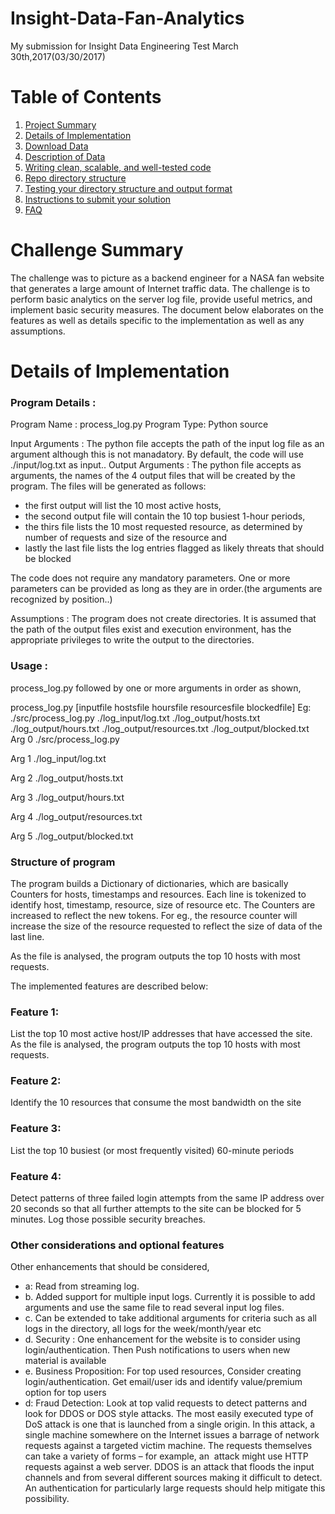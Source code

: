 # Insight-Data-Fan-Analytics
My submission for Insight Data Engineering Test March 30th,2017(03/30/2017)
# Table of Contents
1. [Project Summary](README.md#challenge-summary)
2. [Details of Implementation](README.md#details-of-implementation)
3. [Download Data](README.md#download-data)
4. [Description of Data](README.md#description-of-data)
5. [Writing clean, scalable, and well-tested code](README.md#writing-clean-scalable-and-well-tested-code)
6. [Repo directory structure](README.md#repo-directory-structure)
7. [Testing your directory structure and output format](README.md#testing-your-directory-structure-and-output-format)
8. [Instructions to submit your solution](README.md#instructions-to-submit-your-solution)
9. [FAQ](README.md#faq)


# Challenge Summary

The challenge was to picture as a backend engineer for a NASA fan website that generates a large amount of Internet traffic data.  The challenge is to perform basic analytics on the server log file, provide useful metrics, and implement basic security measures. 
The document below elaborates on the features as well as details specific to the implementation as well as any assumptions.

# Details of Implementation

### Program Details :
Program Name : process_log.py
Program Type: Python source

Input Arguments : The python file accepts the path of the input log file as an argument although this is not manadatory.
By default, the code will use ./input/log.txt as input..
Output Arguments : The python file accepts as arguments, the names of the 4 output files that will be created by the program.
The files will be generated as follows:
- the first output will list the 10 most active hosts, 
- the second output file will contain the 10 top busiest 1-hour periods,
- the thirs file lists the 10 most requested resource, as determined by number of requests and size of the resource and 
- lastly the last file lists the log entries flagged as likely threats that should be blocked

The code does not require any mandatory parameters. One or more parameters can be provided as long as they are in order.(the arguments are recognized by position..)

Assumptions : The program does not create directories. It is assumed that the path of the output files exist and execution environment, has the appropriate privileges to write the output to the directories.

### Usage : 

process_log.py followed by one or more arguments in order as shown,

process_log.py [inputfile hostsfile hoursfile resourcesfile blockedfile]
Eg:  ./src/process_log.py ./log_input/log.txt ./log_output/hosts.txt ./log_output/hours.txt ./log_output/resources.txt ./log_output/blocked.txt
Arg  0 ./src/process_log.py

Arg  1 ./log_input/log.txt

Arg  2 ./log_output/hosts.txt

Arg  3 ./log_output/hours.txt

Arg  4 ./log_output/resources.txt

Arg  5 ./log_output/blocked.txt


### Structure of program
The program builds a Dictionary of dictionaries, which are basically Counters for hosts, timestamps and resources. 
Each line is tokenized to identify host, timestamp, resource, size of resource etc. 
The Counters are increased to reflect the new tokens.
For eg., the resource counter will increase the size of the resource requested to reflect the size of data of the last line. 

As the file is analysed, the program outputs the top 10 hosts with most requests. 

The implemented features are described below: 

### Feature 1: 
List the top 10 most active host/IP addresses that have accessed the site. 
As the file is analysed, the program outputs the top 10 hosts with most requests. 
### Feature 2: 
Identify the 10 resources that consume the most bandwidth on the site

### Feature 3:
List the top 10 busiest (or most frequently visited) 60-minute periods 

### Feature 4: 
Detect patterns of three failed login attempts from the same IP address over 20 seconds so that all further attempts to the site can be blocked for 5 minutes. Log those possible security breaches.


### Other considerations and optional features
Other enhancements that should be considered,
-    a: Read from streaming log. 
-    b. Added support for multiple input logs. Currently it is possible to add arguments and use the same file to read several input log files.
-    c. Can be extended to take additional arguments for criteria such as all logs in the directory, all logs for the week/month/year etc
-    d. Security : One enhancement for the website is to consider using login/authentication.  Then Push notifications to users when new material is available
-    e. Business Proposition: For top used resources, Consider creating login/authentication. Get email/user ids and  identify  value/premium    option for top users
-   d: Fraud Detection: Look at top valid requests to detect patterns and look for DDOS or DOS style attacks. The most easily executed type of DoS attack is one that is launched from a single origin. In this attack, a single machine somewhere on the Internet issues a barrage of network requests against a targeted victim machine. The requests themselves can take a variety of forms – for example, an  attack might use  HTTP requests against a web server. DDOS is an attack that floods the input channels and from several different sources making it difficult to detect. An authentication for particularly large requests should help mitigate this possibility.


